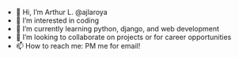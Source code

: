 - 👋 Hi, I’m Arthur L. @ajlaroya
- 👀 I’m interested in coding
- 🌱 I’m currently learning python, django, and web development
- 💞️ I’m looking to collaborate on projects or for career opportunities
- 📫 How to reach me: PM me for email!

<!---
ajlaroya/ajlaroya is a ✨ special ✨ repository because its `README.md` (this file) appears on your GitHub profile.
You can click the Preview link to take a look at your changes.
--->
